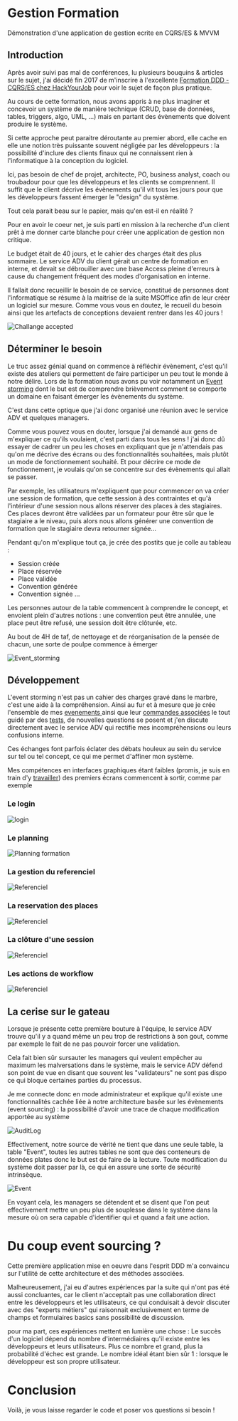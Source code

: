 # Gestion Formation

Démonstration d'une application de gestion ecrite en CQRS/ES & MVVM

## Introduction

Après avoir suivi pas mal de conférences, lu plusieurs bouquins & articles sur le sujet, j'ai décidé fin 2017 de m'inscrire à l'excellente  [Formation DDD - CQRS/ES chez HackYourJob](https://formation.hackyourjob.com/catalogue/ddd-cqrs-eventsourcing.html) pour voir le sujet de façon plus pratique.

Au cours de cette formation, nous avons appris à ne plus imaginer et concevoir un système de manière technique (CRUD, base de données, tables, triggers, algo, UML, ...) mais en partant des évènements que doivent produire le système.

Si cette approche peut paraitre déroutante au premier abord, elle cache en elle une notion très puissante souvent négligée par les développeurs : la possibilité d'inclure des clients finaux qui ne connaissent rien à l'informatique à la conception du logiciel.

Ici, pas besoin de chef de projet, architecte, PO, business analyst, coach ou troubadour pour que les développeurs et les clients se comprennent. Il suffit que le client décrive les évènements qu'il vit tous les jours pour que les développeurs fassent émerger le "design" du système.

Tout cela parait beau sur le papier, mais qu'en est-il en réalité ?

Pour en avoir le coeur net, je suis parti en mission à la recherche d'un client prêt à me donner carte blanche pour créer une application de gestion non critique.

Le budget était de 40 jours, et le cahier des charges était des plus sommaire. Le service ADV du client gérait un centre de formation en interne, et devait se débrouiller avec une base Access pleine d'erreurs à cause du changement fréquent des modes d'organisation en interne.

Il fallait donc recueillir le besoin de ce service, constitué de personnes dont l'informatique se résume à la maitrise de la suite MSOffice afin de leur créer un logiciel sur mesure. Comme vous vous en doutez, le recueil du besoin ainsi que les artefacts de conceptions devaient rentrer dans les 40 jours !

![Challange accepted](https://media.giphy.com/media/LPrAK9rEedDwjtL1J0/giphy.gif)

## Déterminer le besoin

Le truc assez génial quand on commence à réfléchir évènement, c'est qu'il existe des ateliers qui permettent de faire participer un peu tout le monde à notre délire. Lors de la formation nous avons pu voir notamment un [Event storming](https://en.wikipedia.org/wiki/Event_storming) dont le but est de comprendre brièvement comment se comporte un domaine en faisant émerger les évènements du système.

C'est dans cette optique que j'ai donc organisé une réunion avec le service ADV et quelques managers.

Comme vous pouvez vous en douter, lorsque j'ai demandé aux gens de m'expliquer ce qu'ils voulaient, c'est parti dans tous les sens ! j'ai donc dû essayer de cadrer un peu les choses en expliquant que je n'attendais pas qu'on me décrive des écrans ou des fonctionnalités souhaitées, mais plutôt un mode de fonctionnement souhaité. Et pour décrire ce mode de fonctionnement, je voulais qu'on se concentre sur des évènements qui allait se passer.

Par exemple, les utilisateurs m'expliquent que pour commencer on va créer une session de formation, que cette session à des contraintes et qu'à l'intérieur  d'une session nous allons réserver des places à des stagiaires. Ces places devront être validées par un formateur pour être sûr que le stagiaire a le niveau, puis alors nous allons générer une convention de formation que le stagiaire devra retourner signée...

Pendant qu'on m'explique tout ça, je crée des postits que je colle au tableau :
- Session créée
- Place réservée
- Place validée
- Convention générée
- Convention signée
...

Les personnes autour de la table commencent à comprendre le concept, et envoient plein d'autres notions : une convention peut être annulée, une place peut être refusé, une session doit être clôturée, etc.

Au bout de 4H de taf, de nettoyage et de réorganisation de la pensée de chacun, une sorte de poulpe commence à émerger

![Event_storming](https://github.com/aboudoux/GestionFormation/blob/readme/Captures/eventstorming.PNG)

## Développement

L'event storming n'est pas un cahier des charges gravé dans le marbre, c'est une aide à la compréhension. Ainsi au fur et à mesure que je crée l'ensemble de mes [evenements ](https://github.com/aboudoux/GestionFormation/tree/master/GestionFormation/CoreDomain) ainsi que leur [commandes associées](https://github.com/aboudoux/GestionFormation/tree/master/GestionFormation/Applications) le tout guidé par des [tests](https://github.com/aboudoux/GestionFormation/tree/master/GestionFormation.Tests), de nouvelles questions se posent et j'en discute directement avec le service ADV qui rectifie mes incompréhensions  ou leurs confusions interne.

Ces échanges font parfois éclater des débats houleux au sein du service sur tel ou tel concept, ce qui me permet d'affiner mon système.

Mes compétences en interfaces graphiques étant faibles (promis, je suis en train d'y [travailler](https://github.com/aboudoux/TetrisBlazor)) des premiers écrans commencent à sortir, comme par exemple

### Le login

![login](https://github.com/aboudoux/GestionFormation/blob/readme/Captures/1.PNG)

### Le planning

![Planning formation](https://github.com/aboudoux/GestionFormation/blob/readme/Captures/2.PNG)

### La gestion du referenciel

![Referenciel](https://github.com/aboudoux/GestionFormation/blob/readme/Captures/3.png)

### La reservation des places

![Referenciel](https://github.com/aboudoux/GestionFormation/blob/readme/Captures/5.PNG)

### La clôture d'une session

![Referenciel](https://github.com/aboudoux/GestionFormation/blob/readme/Captures/6.PNG)

### Les actions de workflow

![Referenciel](https://github.com/aboudoux/GestionFormation/blob/readme/Captures/7.PNG)

## La cerise sur le gateau

Lorsque je présente cette première bouture à l'équipe, le service ADV trouve qu'il y a quand même un peu trop de restrictions à son gout, comme par exemple le fait de ne pas pouvoir forcer une validation.

Cela fait bien sûr sursauter les managers qui veulent empêcher au maximum les malversations dans le système, mais le service ADV défend son point de vue en disant que souvent les "validateurs" ne sont pas dispo ce qui bloque certaines parties du processus.

Je me connecte donc en mode administrateur et explique qu'il existe une fonctionnalités cachée liée à notre architecture basée sur les évènements (event sourcing) : la possibilité d'avoir une trace de chaque modification apportée au système

![AuditLog](https://github.com/aboudoux/GestionFormation/blob/readme/Captures/9.png)

Effectivement, notre source de vérité ne tient que dans une seule table, la table "Event", toutes les autres tables ne sont que des conteneurs de données plates donc le but est de faire de la lecture. Toute modification du système doit passer par là, ce qui en assure une sorte de sécurité intrinsèque.

![Event](https://github.com/aboudoux/GestionFormation/blob/readme/Captures/10.png)

En voyant cela, les managers se détendent et se disent que l'on peut effectivement mettre un peu plus de souplesse dans le système dans la mesure où on sera capable d'identifier qui et quand a fait une action.

# Du coup event sourcing ?

Cette première application mise en oeuvre dans l'esprit DDD m'a convaincu sur l'utilité de cette architecture et des méthodes associées.

Malheureusement, j'ai eu d'autres expériences  par la suite qui n'ont pas été aussi concluantes, car le client n'acceptait pas une collaboration direct entre les développeurs et les utilisateurs, ce qui conduisait à devoir discuter avec des "experts métiers" qui raisonnait exclusivement en terme de champs et formulaires basics sans possibilité de discussion.

pour ma part, ces expériences mettent en lumière une chose : Le succès d'un logiciel dépend du nombre d'intermédiaires qu'il existe entre les développeurs et leurs utilisateurs. Plus ce nombre et grand, plus la probabilité d'échec est grande. Le nombre idéal étant bien sûr 1 : lorsque le développeur est son propre utilisateur.

# Conclusion

Voilà, je vous laisse regarder le code et poser vos questions si besoin !